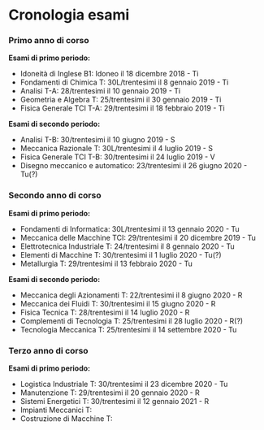 # Cronologia esami
### Primo anno di corso
**Esami di primo periodo:**
  - Idoneità di Inglese B1:         Idoneo il 18 dicembre 2018 - Ti
  - Fondamenti di Chimica T:          30L/trentesimi il 8 gennaio 2019 - Ti
  - Analisi T-A:                    28/trentesimi il 10 gennaio 2019 - Ti
  - Geometria e Algebra T:            25/trentesimi il 30 gennaio 2019 - Ti
  - Fisica Generale TCI T-A:        29/trentesimi il 18 febbraio 2019 - Ti
  
**Esami di secondo periodo:**
  - Analisi T-B:                    30/trentesimi il 10 giugno 2019 - S
  - Meccanica Razionale T:            30L/trentesimi il 4 luglio 2019 - S
  - Fisica Generale TCI T-B:        30/trentesimi il 24 luglio 2019 - V
  - Disegno meccanico e automatico: 23/trentesimi il 26 giugno 2020 - Tu(?)
  
### Secondo anno di corso
**Esami di primo periodo:**
  - Fondamenti di Informatica:        30L/trentesimi il 13 gennaio 2020 - Tu
  - Meccanica delle Macchine TCI:     29/trentesimi il 20 dicembre 2019 - Tu
  - Elettrotecnica Industriale T:     24/trentesimi il 8 gennaio 2020 - Tu
  - Elementi di Macchine T:           30/trentesimi il 1 luglio 2020 - Tu(?)
  - Metallurgia T:                    29/trentesimi il 13 febbraio 2020 - Tu  
   
**Esami di secondo periodo:**
  - Meccanica degli Azionamenti T:    22/trentesimi il 8 giugno 2020 - R
  - Meccanica dei Fluidi T:           30/trentesimi il 15 giugno 2020 - R
  - Fisica Tecnica T:                 28/trentesimi il 14 luglio 2020 - R
  - Complementi di Tecnologia T:      25/trentesimi il 28 luglio 2020 - R(?)
  - Tecnologia Meccanica T:           25/trentesimi il 14 settembre 2020 - Tu
  
### Terzo anno di corso
**Esami di primo periodo:**  
  - Logistica Industriale T:           30/trentesimi il 23 dicembre 2020 - Tu
  - Manutenzione T:                    29/trentesimi il 20 gennaio 2020 - R
  - Sistemi Energetici T:              30/trentesimi il 12 gennaio 2021 - R     
  - Impianti Meccanici T:      
  - Costruzione di Macchine T:                     
